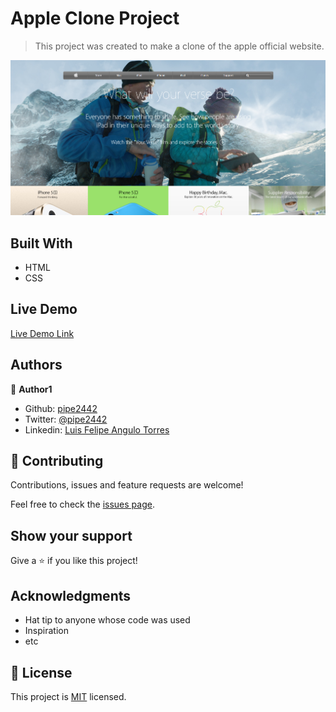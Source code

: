 # Apple Clone Project

> This project was created to make a clone of the apple official website.

![Apple clone screenshot](https://github.com/pipe2442/apple-clone-project/blob/develop/img/screenApple.PNG?raw=true)

## Built With

- HTML
- CSS

## Live Demo

[Live Demo Link](https://rawcdn.githack.com/pipe2442/apple-clone-project/c744de059400b3720ec9bbe97e6d219759764e98/index.html)


## Authors

👤 **Author1**

- Github: [pipe2442](https://github.com/pipe2442)
- Twitter: [@pipe2442](https://twitter.com/pipe2442)
- Linkedin: [Luis Felipe Angulo Torres](https://www.linkedin.com/in/luis-felipe-angulo-torres-95098b139/)

## 🤝 Contributing

Contributions, issues and feature requests are welcome!

Feel free to check the [issues page](issues/).

## Show your support

Give a ⭐️ if you like this project!

## Acknowledgments

- Hat tip to anyone whose code was used
- Inspiration
- etc

## 📝 License

This project is [MIT](lic.url) licensed.
